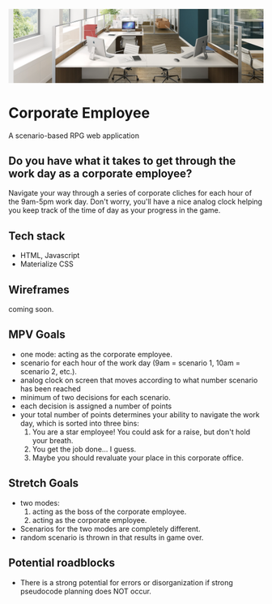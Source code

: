 <p align="center">
  <img alt="header image" src="office.png" />
</p>

# Corporate Employee

A scenario-based RPG web application

## Do you have what it takes to get through the work day as a corporate employee?

Navigate your way through a series of corporate cliches for each hour of the 9am-5pm work day. Don't worry, you'll have a nice analog clock helping you keep track of the time of day as your progress in the game.

## Tech stack

- HTML, Javascript
- Materialize CSS

## Wireframes

coming soon.

## MPV Goals

- one mode: acting as the corporate employee.
- scenario for each hour of the work day (9am = scenario 1, 10am = scenario 2, etc.). 
- analog clock on screen that moves according to what number scenario has been reached
- minimum of two decisions for each scenario.
- each decision is assigned a number of points
- your total number of points determines your ability to navigate the work day, which is sorted into three bins: 
    1) You are a star employee! You could ask for a raise, but don't hold your breath. 
    2) You get the job done... I guess. 
    3) Maybe you should revaluate your place in this corporate office.

## Stretch Goals

- two modes: 
   1) acting as the boss of the corporate employee.
   2) acting as the corporate employee. 
- Scenarios for the two modes are completely different. 
- random scenario is thrown in that results in game over.

## Potential roadblocks

- There is a strong potential for errors or disorganization if strong pseudocode planning does NOT occur.
